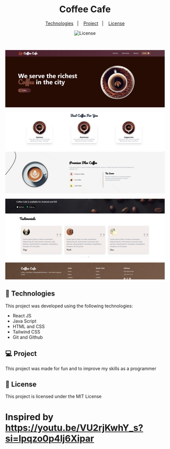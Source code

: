 <h1 align="center"> Coffee Cafe</h1>

<p align="center">
  <a href="#-technologies">Technologies</a>&nbsp;&nbsp;&nbsp;|&nbsp;&nbsp;&nbsp;
  <a href="#-project">Project</a>&nbsp;&nbsp;&nbsp;|&nbsp;&nbsp;&nbsp;
  <a href="#memo-license">License</a>
</p>

<p align="center">
  <img alt="License" src="https://img.shields.io/static/v1?label=license&message=MIT&color=B88E2F&labelColor=000000">
</p>

<br>

<p align="center">
  <img alt="" src=".github/preview-1.PNG">
</p>
<p align="center">
  <img alt="" src=".github/preview-2.PNG">
</p>
<p align="center">
  <img alt="" src=".github/preview-3.PNG">
</p>


## 🚀 Technologies

This project was developed using the following technologies:

- React JS
- Java Script
- HTML and CSS
- Tailwind CSS
- Git and Github

## 💻 Project

This project was made for fun and to improve my skills as a programmer



## :memo: License

This project is licensed under the MIT License


<h1>Inspired by <a href="https://youtu.be/VU2rjKwhY_s?si=lpqzo0p4lj6Xipar" target ="blank">https://youtu.be/VU2rjKwhY_s?si=lpqzo0p4lj6Xipar</a></h1>   